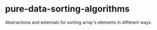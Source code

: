 # pure-data-sorting-algorithms
Abstractions and externals for sorting array's elements in different ways.

